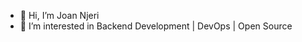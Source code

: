 - 👋 Hi, I’m Joan Njeri
- 👀 I’m interested in Backend Development | DevOps | Open Source

<!---
jnjerin/jnjerin is a ✨ special ✨ repository because its `README.md` (this file) appears on your GitHub profile.

--->
